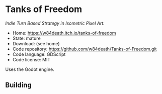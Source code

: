 # Tanks of Freedom

_Indie Turn Based Strategy in Isometric Pixel Art._

- Home: https://w84death.itch.io/tanks-of-freedom
- State: mature
- Download: (see home)
- Code repository: https://github.com/w84death/Tanks-of-Freedom.git
- Code language: GDScript
- Code license: MIT

Uses the Godot engine.

## Building


